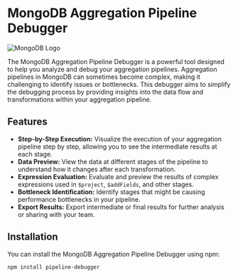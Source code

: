 # MongoDB Aggregation Pipeline Debugger

![MongoDB Logo](https://webassets.mongodb.com/_com_assets/cms/mongodb-logo-rgb-j6w271g1xn.jpg)

The MongoDB Aggregation Pipeline Debugger is a powerful tool designed to help you analyze and debug your aggregation pipelines. Aggregation pipelines in MongoDB can sometimes become complex, making it challenging to identify issues or bottlenecks. This debugger aims to simplify the debugging process by providing insights into the data flow and transformations within your aggregation pipeline.

## Features

- **Step-by-Step Execution:** Visualize the execution of your aggregation pipeline step by step, allowing you to see the intermediate results at each stage.
- **Data Preview:** View the data at different stages of the pipeline to understand how it changes after each transformation.
- **Expression Evaluation:** Evaluate and preview the results of complex expressions used in `$project`, `$addFields`, and other stages.
- **Bottleneck Identification:** Identify stages that might be causing performance bottlenecks in your pipeline.
- **Export Results:** Export intermediate or final results for further analysis or sharing with your team.

## Installation

You can install the MongoDB Aggregation Pipeline Debugger using npm:

```sh
npm install pipeline-debugger
